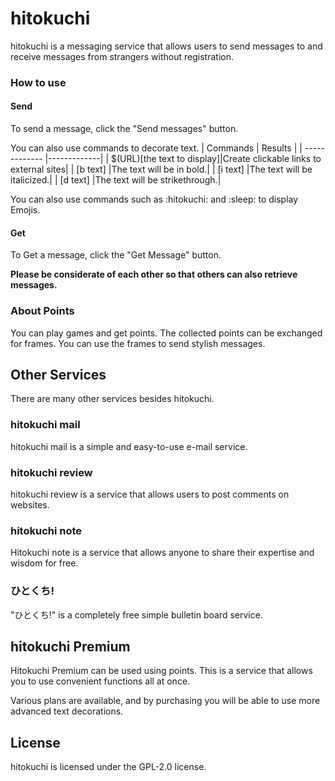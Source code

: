 # hitokuchi
hitokuchi is a messaging service that allows users to send messages to and receive messages from strangers without registration.
### How to use
#### Send 
To send a message, click the "Send messages" button.

You can also use commands to decorate text.
| Commands  | Results |
| ------------- |-------------|
| $(URL)[the text to display]|Create clickable links to external sites|
| [b text]      |The text will be in bold.|
| [i text]      |The text will be italicized.|
| [d text]      |The text will be strikethrough.|


You can also use commands such as :hitokuchi: and :sleep: to display Emojis.

#### Get

To Get a message, click the "Get Message" button.

**Please be considerate of each other so that others can also retrieve messages.**

### About Points

You can play games and get points. The collected points can be exchanged for frames. You can use the frames to send stylish messages.

## Other Services

There are many other services besides hitokuchi.

### hitokuchi mail

hitokuchi mail is a simple and easy-to-use e-mail service.

### hitokuchi review

hitokuchi review is a service that allows users to post comments on websites.

### hitokuchi note

Hitokuchi note is a service that allows anyone to share their expertise and wisdom for free.


### ひとくち!

"ひとくち!" is a completely free simple bulletin board service.

## hitokuchi Premium

Hitokuchi Premium can be used using points.
This is a service that allows you to use convenient functions all at once.

Various plans are available, and by purchasing you will be able to use more advanced text decorations.

## License 

hitokuchi is licensed under the GPL-2.0 license.


